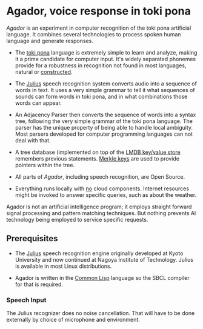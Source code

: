 # Agador, voice response in toki pona

*Agador* is an experiment in computer recognition of the toki pona artificial language.  It combines several technologies to process spoken human language and generate responses.

* The [toki pona](tokipona.org) language is extremely simple to learn and analyze, making it a prime candidate for computer input.  It's widely separated phonemes provide for a robustness in recognition not found in most languages, natural or [constructed](https://en.wikipedia.org/wiki/Constructed_language).

* The [Julius](https://github.com/julius-speech/julius) speech recognition system converts audio into a sequence of words in text.  It uses a very simple grammar to tell it what sequences of sounds can form words in toki pona, and in what combinations those words can appear.

* An Adjacency Parser then converts the sequence of words into a syntax tree, following the very simple grammar of the toki pona language.  The parser has the unique property of being able to handle local ambiguity.  Most parsers developed for computer programming languages can not deal with that.

* A tree database (implemented on top of the [LMDB key/value store](https://en.wikipedia.org/wiki/Lightning_Memory-Mapped_Database) remembers previous statements.  [Merkle keys](https://en.wikipedia.org/wiki/Merkle_signature_scheme) are used to provide pointers within the tree.

* All parts of *Agador*, including speech recognition, are Open Source.

* Everything runs locally with <u>no</u> cloud components.  Internet resources might be invoked to answer specific queries, such as about the weather.

Agador is not an artificial intelligence program; it employs straight forward signal processing and pattern matching techniques.  But nothing prevents AI technology being employed to service specific requests.

## Prerequisites

* The [Julius](https://github.com/julius-speech/julius)
speech recognition engine originally developed at Kyoto University and now continued at Nagoya Institute of Technology.  Julius is available in most Linux distributions.

* Agador is written in the [Common Lisp](https://en.wikipedia.org/wiki/Common_Lisp) language so the SBCL compiler for that is required.

### Speech Input

The Julius recognizer does no noise cancellation.  That will have to be done externally by choice of microphone and environment.

